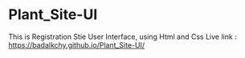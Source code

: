 # Plant_Site-UI
This is Registration Stie User Interface, using Html and Css
Live link : https://badalkchy.github.io/Plant_Site-UI/
